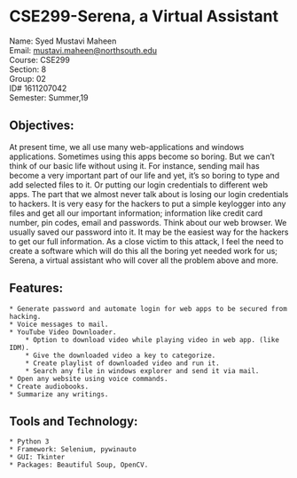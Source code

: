 # CSE299-Serena, a Virtual Assistant 

Name: Syed Mustavi Maheen  
Email: mustavi.maheen@northsouth.edu  
Course: CSE299  
Section: 8  
Group: 02  
ID# 1611207042  
Semester: Summer,19  

## Objectives:

At present time, we all use many web-applications and windows applications. Sometimes using this apps become so boring. But we can’t think of our basic life without using it. For instance, sending mail has become a very important part of our life and yet, it’s so boring to type and add selected files to it. Or putting our login credentials to different web apps. The part that we almost never talk about is losing our login credentials to hackers. It is very easy for the hackers to put a simple keylogger into any files and get all our important information; information like credit card number, pin codes, email and passwords. Think about our web browser. We usually saved our password into it. It may be the easiest way for the hackers to get our full information. As a close victim to this attack, I feel the need to create a software which will do this all the boring yet needed work for us; Serena, a virtual assistant who will cover all the problem above and more.   

## Features:  
    
    * Generate password and automate login for web apps to be secured from hacking.  
    * Voice messages to mail.  
    * YouTube Video Downloader.  
        * Option to download video while playing video in web app. (like IDM).  
        * Give the downloaded video a key to categorize.  
        * Create playlist of downloaded video and run it.  
        * Search any file in windows explorer and send it via mail.  
    * Open any website using voice commands.  
    * Create audiobooks.  
    * Summarize any writings.    

## Tools and Technology:  
    
    * Python 3  
    * Framework: Selenium, pywinauto  
    * GUI: Tkinter  
    * Packages: Beautiful Soup, OpenCV.   

